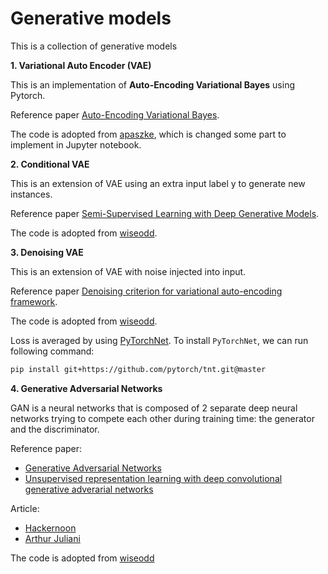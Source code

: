 # Generative models
This is a collection of generative models

**1. Variational Auto Encoder (VAE)**

This is an implementation of **Auto-Encoding Variational Bayes** using Pytorch.

Reference paper [Auto-Encoding Variational Bayes](https://arxiv.org/abs/1312.6114).

The code is adopted from [apaszke](https://github.com/pytorch/examples/blob/master/vae/main.py), which is changed some part to implement in Jupyter notebook.

**2. Conditional VAE**

This is an extension of VAE using an extra input label y to generate new instances.

Reference paper [Semi-Supervised Learning with Deep Generative Models](https://arxiv.org/abs/1406.5298).

The code is adopted from [wiseodd](https://github.com/wiseodd/generative-models/tree/master/VAE/conditional_vae).

**3. Denoising VAE**

This is an extension of VAE with noise injected into input.

Reference paper [Denoising criterion for variational auto-encoding framework](https://arxiv.org/abs/1511.06406).

The code is adopted from [wiseodd](https://github.com/wiseodd/generative-models/blob/master/VAE/denoising_vae/dvae_pytorch.py).

Loss is averaged by using [PyTorchNet](https://github.com/pytorch/tnt). To install ```PyTorchNet```, we can run following command:
```sh
pip install git+https://github.com/pytorch/tnt.git@master
```

**4. Generative Adversarial Networks**

GAN is a neural networks that is composed of 2 separate deep neural networks trying to compete each other during training time: the generator and the discriminator.

Reference paper:
- [Generative Adversarial Networks](https://arxiv.org/abs/1406.2661)
- [Unsupervised representation learning with deep convolutional generative adverarial networks](https://arxiv.org/pdf/1511.06434.pdf)

Article:
- [Hackernoon](https://hackernoon.com/how-do-gans-intuitively-work-2dda07f247a1#.4ppap66hn)
- [Arthur Juliani](https://medium.com/@awjuliani/generative-adversarial-networks-explained-with-a-classic-spongebob-squarepants-episode-54deab2fce39#.w5pqccvbr)

The code is adopted from [wiseodd](https://github.com/wiseodd/generative-models/blob/master/GAN/vanilla_gan/gan_pytorch.py)

